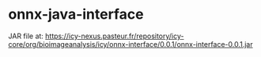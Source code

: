 # onnx-java-interface

JAR file at: https://icy-nexus.pasteur.fr/repository/icy-core/org/bioimageanalysis/icy/onnx-interface/0.0.1/onnx-interface-0.0.1.jar

